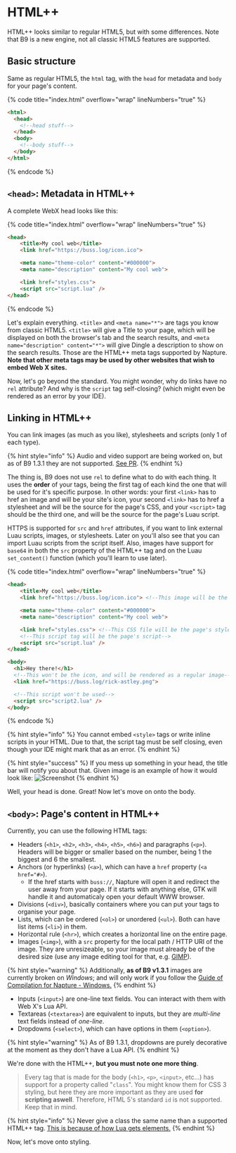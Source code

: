 # HTML++

HTML++ looks similar to regular HTML5, but with some differences. Note that B9 is a new engine, not all classic HTML5 features are supported.

## Basic structure

Same as regular HTML5, the `html` tag, with the `head` for metadata and `body` for your page's content.

{% code title="index.html" overflow="wrap" lineNumbers="true" %}

```html
<html>
  <head>
    <!--head stuff-->
  </head>
  <body>
    <!--body stuff-->
  </body>
</html>
```

{% endcode %}

## `<head>`: Metadata in HTML++

A complete WebX head looks like this:

{% code title="index.html" overflow="wrap" lineNumbers="true" %}

```html
<head>
    <title>My cool web</title>
    <link href="https://buss.log/icon.ico">

    <meta name="theme-color" content="#000000">
    <meta name="description" content="My cool web">

    <link href="styles.css">
    <script src="script.lua" />
</head>
```

{% endcode %}

Let's explain everything. `<title>` and `<meta name="*">` are tags you know from classic HTML5. `<title>` will give a Title to your page, which will be displayed on both the browser's tab and the search results, and `<meta name="description" content="*">` will give Dingle a description to show on the search results. Those are the HTML++ meta tags supported by Napture. **Note that other meta tags may be used by other websites that wish to embed Web X sites.**

Now, let's go beyond the standard. You might wonder, why do links have no `rel` attribute? And why is the `script` tag self-closing? (which might even be rendered as an error by your IDE).

## Linking in HTML++

You can link images (as much as you like), stylesheets and scripts (only 1 of each type).

{% hint style="info" %}
Audio and video support are being worked on, but as of B9 1.3.1 they are not supported. [See PR](https://github.com/face-hh/webx/pull/150).
{% endhint %}

The thing is, B9 does not use `rel` to define what to do with each thing. It uses the **order** of your tags, being the first tag of each kind the one that will be used for it's specific purpose. In other words: your first `<link>` has to href an image and will be your site's icon, your second `<link>` has to href a stylesheet and will be the source for the page's CSS, and your `<script>` tag should be the third one, and will be the source for the page's Luau script.

HTTPS is supported for `src` and `href` attributes, if you want to link external Luau scripts, images, or stylesheets. Later on you'll also see that you can import Luau scripts from the script itself. Also, images have support for `base64` in both the `src` property of the HTML++ tag and on the Luau `set_content()` function (which you'll learn to use later).

{% code title="index.html" overflow="wrap" lineNumbers="true" %}

```html
<head>
    <title>My cool web</title>
    <link href="https://buss.log/icon.ico"> <!--This image will be the page's icon-->

    <meta name="theme-color" content="#000000">
    <meta name="description" content="My cool web">

    <link href="styles.css"> <!--This CSS file will be the page's styles-->
    <!--This script tag will be the page's script-->
    <script src="script.lua" />
</head>

<body>
  <h1>Hey there!</h1>
  <!--This won't be the icon, and will be rendered as a regular image-->
  <link href="https://buss.log/rick-astley.png">

  <!--This script won't be used-->
  <script src="script2.lua" />
</body>
```

{% endcode %}

{% hint style="info" %}
You cannot embed `<style>` tags or write inline scripts in your HTML. Due to that, the script tag must be self closing, even though your IDE might mark that as an error.
{% endhint %}

{% hint style="success" %}
If you mess up something in your head, the title bar will notify you about that. Given image is an example of how it would look like: ![Screenshot](../png3.png)
{% endhint %}

Well, your head is done. Great! Now let's move on onto the body.

## `<body>`: Page's content in HTML++

Currently, you can use the following HTML tags:

* Headers (`<h1>`, `<h2>`, `<h3>`, `<h4>`, `<h5>`, `<h6>`) and paragraphs (`<p>`). Headers will be bigger or smaller based on the number, being 1 the biggest and 6 the smallest.
* Anchors (or hyperlinks) (`<a>`), which can have a `href` property (`<a href="#>`).
  * If the href starts with `buss://`, Napture will open it and redirect the user away from your page. If it starts with anything else, GTK will handle it and automaticaly open your default WWW browser.
* Divisions (`<div>`), basically containers where you can put your tags to organise your page.
* Lists, which can be ordered (`<ol>`) or unordered (`<ul>`). Both can have list items (`<li>`) in them.
* Horizontal rule (`<hr>`), which creates a horizontal line on the entire page.
* Images (`<img>`), with a `src` property for the local path / HTTP URI of the image. They are unresizeable, so your image must already be of the desired size (use any image editing tool for that, e.g. [GIMP](https://www.gimp.org/)).

{% hint style="warning" %}
Additionally, **as of B9 v1.3.1** images are currently broken on _Windows_; and will only work if you follow the [Guide of Compilation for Napture - Windows.](https://github.com/face-hh/webx?tab=readme-ov-file#windows-1)
{% endhint %}

* Inputs (`<input>`) are one-line text fields. You can interact with them with Web X's Lua API.
* Textareas (`<textarea>`) are equivalent to inputs, but they are _multi-line_ text fields instead of _one-line_.
* Dropdowns (`<select>`), which can have options in them (`<option>`).

{% hint style="warning" %}
As of B9 1.3.1, dropdowns are purely decorative at the moment as they don't have a Lua API.
{% endhint %}

We're done with the HTML++, **but you must note one more thing**.

> Every tag that is made for the body (`<h1>`, `<p>`, `<input>`, etc...) has support for a property called "`class`". You might know them for CSS 3 styling, but here they are more important as they are used **for scripting aswell**. Therefore, HTML 5's standard `id` is not supported. Keep that in mind.

{% hint style="info" %}
Never give a class the same name than a supported HTML++ tag. [This is because of how Lua gets elements.](luau.md#get)
{% endhint %}

Now, let's move onto styling.
